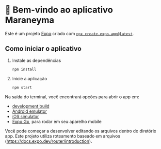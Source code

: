 # 👋 Bem-vindo ao aplicativo Maraneyma

Este é um projeto [Expo](https://expo.dev) criado com [`npx create-expo-app@latest`](https://docs.expo.dev/get-started/create-a-project/).

## Como iniciar o aplicativo

1. Instale as dependências

   ```bash
   npm install
   ```

2. Inicie a aplicação

   ```bash
   npm start
   ```

Na saída do terminal, você encontrará opções para abrir o app em:

- [development build](https://docs.expo.dev/develop/development-builds/introduction/)
- [Android emulator](https://docs.expo.dev/workflow/android-studio-emulator/)
- [iOS simulator](https://docs.expo.dev/workflow/ios-simulator/)
- [Expo Go](https://expo.dev/go), para rodar em seu aparelho mobile

Você pode começar a desenvolver editando os arquivos dentro do diretório app.
Este projeto utiliza roteamento baseado em arquivos (https://docs.expo.dev/router/introduction).
